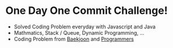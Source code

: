 # One Day One Commit Challenge!
+ Solved Coding Problem everyday with Javascript and Java
+ Mathmatics, Stack / Queue, Dynamic Programming, ...
+ Coding Problem from [Baekjoon](https://www.acmicpc.net/) and [Programmers](https://programmers.co.kr/)
